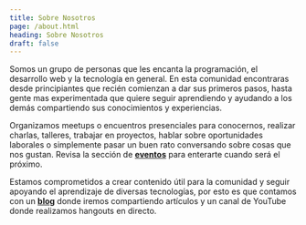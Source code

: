 ```yaml
---
title: Sobre Nosotros
page: /about.html
heading: Sobre Nosotros
draft: false
---
```



Somos un grupo de personas que les encanta la programación, el desarrollo web y la tecnología en general.
En esta comunidad encontraras desde principiantes que recién comienzan a dar sus primeros pasos, hasta gente mas experimentada que quiere seguir aprendiendo y ayudando a los demás compartiendo sus conocimientos y experiencias.

Organizamos meetups o encuentros presenciales para conocernos, realizar charlas, talleres, trabajar en proyectos, hablar sobre oportunidades laborales o simplemente pasar un buen rato conversando sobre cosas que nos gustan.
Revisa la sección de **[eventos](/events)** para enterarte cuando será el próximo.

Estamos comprometidos a crear contenido útil para la comunidad y seguir apoyando el aprendizaje de diversas tecnologías, por esto es que contamos con un **[blog](/blog)** donde iremos compartiendo artículos y un canal de YouTube donde realizamos hangouts en directo.
